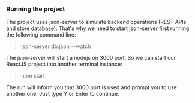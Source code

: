 ### Running the project ###

The project uses json-server to simulate backend operations (REST APIs and store database).
That's why we need to start json-server first running the following command line:

> json-server db.json --watch

The json-server will start a nodejs on 3000 port. So we can start our ReactJS project into another terminal instance:

> npm start

The run will inform you that 3000 port is used and prompt you to use another one. Just type Y or Enter to continue.
